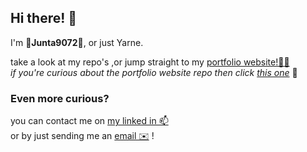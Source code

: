 ## Hi there! 👀
I'm 🌵**Junta9072**🌵, or just Yarne.  
  
take a look at my repo's ,or jump straight to my [portfolio website!👨‍💻](https://studiosossis.netlify.app/)  
*if you're curious about the portfolio website repo then click [this one](https://github.com/Junta9072/StudioSossis2)* 🤫  

### Even more curious?
you can contact me on [my linked in 📫](https://www.linkedin.com/in/yarne-brangers-7a46a31ba/)  
or by just sending me an [email ✉️](mailto:yarne.brangers@student.ap.be) !

<!---
Junta9072/Junta9072 is a ✨ special ✨ repository because its `README.md` (this file) appears on your GitHub profile.
You can click the Preview link to take a look at your changes.
--->
